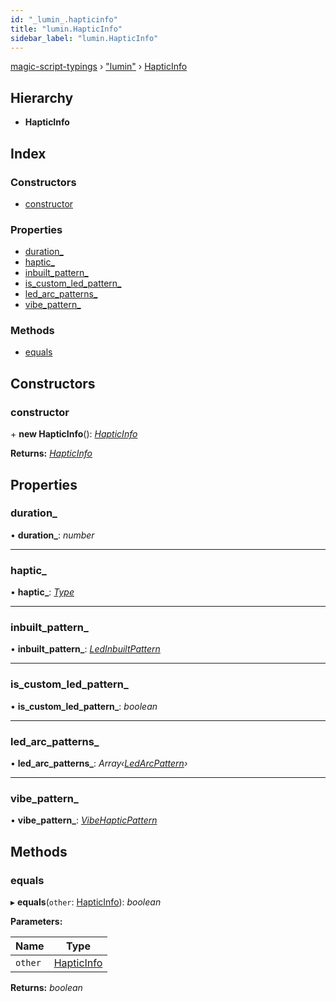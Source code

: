 ```yaml
---
id: "_lumin_.hapticinfo"
title: "lumin.HapticInfo"
sidebar_label: "lumin.HapticInfo"
---
```


[magic-script-typings](../index.md) › [&quot;lumin&quot;](../modules/_lumin_.md) › [HapticInfo](_lumin_.hapticinfo.md)

## Hierarchy

* **HapticInfo**

## Index

### Constructors

* [constructor](_lumin_.hapticinfo.md#constructor)

### Properties

* [duration_](_lumin_.hapticinfo.md#duration_)
* [haptic_](_lumin_.hapticinfo.md#haptic_)
* [inbuilt_pattern_](_lumin_.hapticinfo.md#inbuilt_pattern_)
* [is_custom_led_pattern_](_lumin_.hapticinfo.md#is_custom_led_pattern_)
* [led_arc_patterns_](_lumin_.hapticinfo.md#led_arc_patterns_)
* [vibe_pattern_](_lumin_.hapticinfo.md#vibe_pattern_)

### Methods

* [equals](_lumin_.hapticinfo.md#equals)

## Constructors

###  constructor

\+ **new HapticInfo**(): *[HapticInfo](_lumin_.hapticinfo.md)*

**Returns:** *[HapticInfo](_lumin_.hapticinfo.md)*

## Properties

###  duration_

• **duration_**: *number*

___

###  haptic_

• **haptic_**: *[Type](../enums/_lumin_.haptics.type.md)*

___

###  inbuilt_pattern_

• **inbuilt_pattern_**: *[LedInbuiltPattern](_lumin_.ledinbuiltpattern.md)*

___

###  is_custom_led_pattern_

• **is_custom_led_pattern_**: *boolean*

___

###  led_arc_patterns_

• **led_arc_patterns_**: *Array‹[LedArcPattern](_lumin_.ledarcpattern.md)›*

___

###  vibe_pattern_

• **vibe_pattern_**: *[VibeHapticPattern](_lumin_.vibehapticpattern.md)*

## Methods

###  equals

▸ **equals**(`other`: [HapticInfo](_lumin_.hapticinfo.md)): *boolean*

**Parameters:**

Name | Type |
------ | ------ |
`other` | [HapticInfo](_lumin_.hapticinfo.md) |

**Returns:** *boolean*